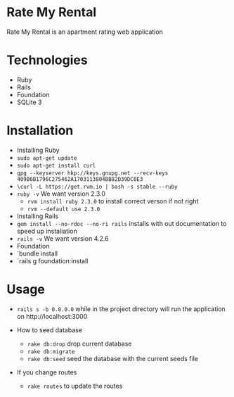 # Rate My Rental
Rate My Rental is an apartment rating web application

# Technologies
* Ruby
* Rails
* Foundation
* SQLite 3
# Installation
* Installing Ruby
 * `sudo apt-get update`
 * `sudo apt-get install curl`
 * `gpg --keyserver hkp://keys.gnupg.net --recv-keys 409B6B1796C275462A1703113804BB82D39DC0E3`
 * `\curl -L https://get.rvm.io | bash -s stable --ruby`
 * `ruby -v`  We want version 2.3.0
    - `rvm install ruby 2.3.0` to install correct verson if not right
    - `rvm --default use 2.3.0` 
* Installing Rails
 * `gem install --no-rdoc --no-ri rails` installs with out documentation to speed up instaliation
 * `rails -v` We want version 4.2.6
* Foundation
 * `bundle install
 * `rails g foundation:install
# Usage
* `rails s -b 0.0.0.0` while in the project directory will run the application on http://localhost:3000
* How to seed database
  - `rake db:drop`   drop current database
  - `rake db:migrate` 
  - `rake db:seed`   seed the database with the current seeds file

* If you change routes
  - `rake routes` to update the routes

